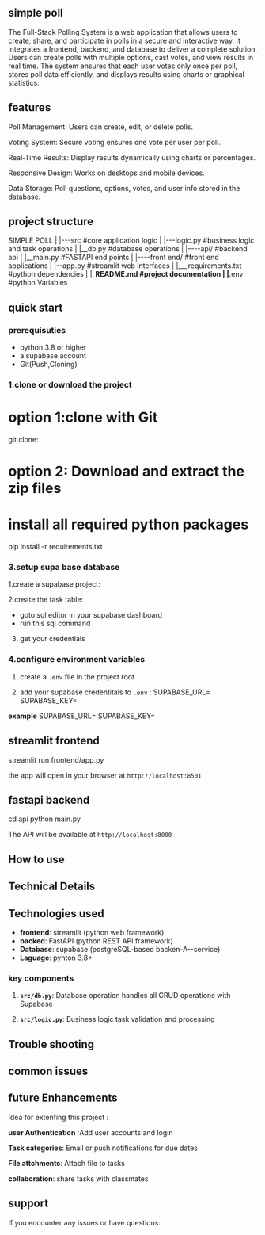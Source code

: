 ## simple poll 

The Full-Stack Polling System is a web application that allows users to create, share, and participate in polls in a secure and interactive way. It integrates a frontend, backend, and database to deliver a complete solution. Users can create polls with multiple options, cast votes, and view results in real time. The system ensures that each user votes only once per poll, stores poll data efficiently, and displays results using charts or graphical statistics.


## features

Poll Management: Users can create, edit, or delete polls.

Voting System: Secure voting ensures one vote per user per poll.

Real-Time Results: Display results dynamically using charts or percentages.

Responsive Design: Works on desktops and mobile devices.

Data Storage: Poll questions, options, votes, and user info stored in the database.

## project structure

SIMPLE POLL
|
|---src                 #core application logic
|   |---logic.py        #business logic and task
operations
|   |__db.py            #database operations
|
|----api/               #backend api
|   |__main.py          #FASTAPI end points
|
|----front end/         #front end applications
|   |--app.py           #streamlit web interfaces
|
|___requirements.txt    #python dependencies
|
|___README.md           #project documentation
|
|__.env                 #python Variables

## quick start
### prerequisuties

 - python 3.8 or higher
 - a supabase account
 - Git(Push,Cloning)

### 1.clone or download the project
# option 1:clone with Git
git clone:<repository-url>

# option 2: Download and extract the zip files

# install all required python packages
pip install -r requirements.txt

### 3.setup supa base database

1.create a supabase project:

2.create the task table:

- goto sql editor in your supabase dashboard
- run this sql command

3. get your credentials

### 4.configure environment variables

1. create a `.env` file in the project root

2. add your supabase credentitals to `.env` :
SUPABASE_URL=
SUPABASE_KEY=

**example** 
SUPABASE_URL=
SUPABASE_KEY=

## streamlit frontend
streamlit run frontend/app.py

the app will open in your browser at `http://localhost:8501`

## fastapi backend

cd api
python main.py

The API will be available at `http://localhost:8000`

## How to use

## Technical Details

## Technologies used

- **frontend**: streamlit (python web framework)
- **backed**: FastAPI (python REST API framework)
- **Database**: supabase (postgreSQL-based backen-A--service)
- **Laguage**: pyhton 3.8+

### key components

1. **`src/db.py`**: Database operation handles all CRUD operations with Supabase

2. **`src/logic.py`**: Business logic task validation and processing

## Trouble shooting

## common issues

## future Enhancements

Idea for extenfing this project :

**user Authentication** :Add user accounts and login

**Task categories**: Email or push notifications for due dates

**File attchments**: Attach file to tasks

**collaboration**: share tasks with classmates



## support

If you encounter any issues or have questions:

